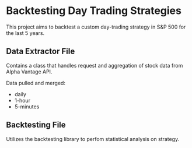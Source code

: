 # Backtesting Day Trading Strategies

This project aims to backtest a custom day-trading strategy in S&P 500 for the last 5 years. 

## Data Extractor File
Contains a class that handles request and aggregation of stock data from Alpha Vantage API.

Data pulled and merged:
- daily
- 1-hour
- 5-minutes

## Backtesting File
Utilizes the backtesting library to perfom statistical analysis on strategy.



